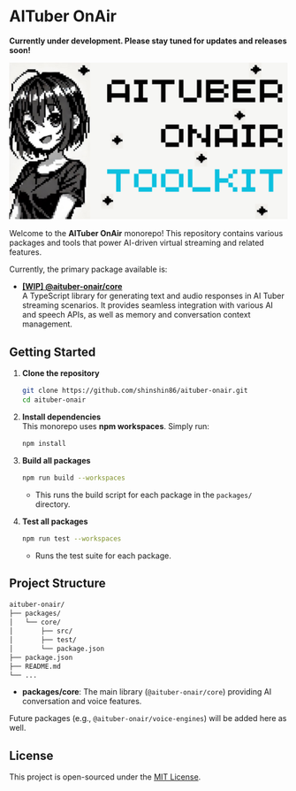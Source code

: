 # AITuber OnAir
**Currently under development. Please stay tuned for updates and releases soon!**

![AITuber OnAir Toolkit - logo](./images/AITuber_OnAir_Toolkit.png)

Welcome to the **AITuber OnAir** monorepo! This repository contains various packages and tools that power AI-driven virtual streaming and related features.

Currently, the primary package available is:

- [**[WIP] @aituber-onair/core**](./packages/core)  
  A TypeScript library for generating text and audio responses in AI Tuber streaming scenarios. It provides seamless integration with various AI and speech APIs, as well as memory and conversation context management.

## Getting Started

1. **Clone the repository**  
   ```bash
   git clone https://github.com/shinshin86/aituber-onair.git
   cd aituber-onair
   ```

2. **Install dependencies**  
   This monorepo uses **npm workspaces**. Simply run:
   ```bash
   npm install
   ```

3. **Build all packages**  
   ```bash
   npm run build --workspaces
   ```
   - This runs the build script for each package in the `packages/` directory.

4. **Test all packages**  
   ```bash
   npm run test --workspaces
   ```
   - Runs the test suite for each package.

## Project Structure

```
aituber-onair/
├── packages/
│   └── core/
│       ├── src/
│       ├── test/
│       └── package.json
├── package.json
├── README.md
└── ...
```

- **packages/core**: The main library (`@aituber-onair/core`) providing AI conversation and voice features.

Future packages (e.g., `@aituber-onair/voice-engines`) will be added here as well.

## License

This project is open-sourced under the [MIT License](./LICENSE).